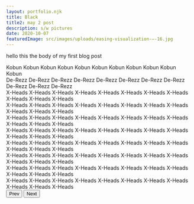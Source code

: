 ```yaml
---
layout: portfolio.njk
title: Black
title2: may 2 post
description: s/w pictures
date: 2020-10-07
featuredImage: src/images/uploads/easing-visualization-–-16.jpg
---
```


hello this the body of my first blog post

<div class="content2">
	<div class="content__slide">
		<div class="content__img">
			<div class="content__img-inner" style="background-image: url(../../assets/images/photography/black/black_001.jpg);"></div>
		</div>
		<div class="content__text-wrap">
			<span class="content__text">
					<span class="content__text-inner content__text-inner--stroke">Kobun</span>
			</span>
			<span class="content__text">
					<span class="content__text-inner">Kobun</span>
			</span>
			<span class="content__text content__text--full">
					<span class="content__text-inner content__text-inner--stroke">Kobun</span>
			</span>
			<span class="content__text">
					<span class="content__text-inner content__text-inner--stroke">Kobun</span>
			</span>
			<span class="content__text">
					<span class="content__text-inner">Kobun</span>
			</span>
			<span class="content__text content__text--full">
					<span class="content__text-inner">Kobun</span>
			</span>
			<span class="content__text">
					<span class="content__text-inner content__text-inner--bottom">Kobun</span>
			</span>
			<span class="content__text">
					<span class="content__text-inner">Kobun</span>
			</span>
			<span class="content__text content__text--full">
					<span class="content__text-inner content__text-inner--stroke">Kobun</span>
			</span>
			<span class="content__text">
					<span class="content__text-inner content__text-inner--stroke content__text-inner--bottom">Kobun</span>
			</span>
			<span class="content__text">
					<span class="content__text-inner">Kobun</span>
			</span>
		</div>
	</div>
	<div class="content__slide">
		<div class="content__img">
			<div class="content__img-inner" style="background-image: url(../../assets/images/photography/black/black_005.jpg);"></div>
		</div>
		<div class="content__text-wrap">
			<span class="content__text">
					<span class="content__text-inner content__text-inner--stroke">De-Rezz</span>
			</span>
			<span class="content__text">
					<span class="content__text-inner">De-Rezz</span>
			</span>
			<span class="content__text content__text--full">
					<span class="content__text-inner content__text-inner--stroke">De-Rezz</span>
			</span>
			<span class="content__text">
					<span class="content__text-inner content__text-inner--stroke">De-Rezz</span>
			</span>
			<span class="content__text">
					<span class="content__text-inner">De-Rezz</span>
			</span>
			<span class="content__text content__text--full">
					<span class="content__text-inner">De-Rezz</span>
			</span>
			<span class="content__text">
					<span class="content__text-inner content__text-inner--bottom">De-Rezz</span>
			</span>
			<span class="content__text">
					<span class="content__text-inner">De-Rezz</span>
			</span>
			<span class="content__text content__text--full">
					<span class="content__text-inner content__text-inner--stroke">De-Rezz</span>
			</span>
			<span class="content__text">
					<span class="content__text-inner content__text-inner--stroke content__text-inner--bottom">De-Rezz</span>
			</span>
			<span class="content__text">
					<span class="content__text-inner">De-Rezz</span>
			</span>
		</div>
	</div>
	<div class="content__slide">
		<div class="content__img">
			<div class="content__img-inner" style="background-image: url(../../assets/images/photography/black/black_006.jpg);"></div>
		</div>
		<div class="content__text-wrap">
			<span class="content__text">
					<span class="content__text-inner content__text-inner--stroke">X-Heads</span>
			</span>
			<span class="content__text">
					<span class="content__text-inner">X-Heads</span>
			</span>
			<span class="content__text content__text--full">
					<span class="content__text-inner content__text-inner--stroke">X-Heads</span>
			</span>
			<span class="content__text">
					<span class="content__text-inner content__text-inner--stroke">X-Heads</span>
			</span>
			<span class="content__text">
					<span class="content__text-inner">X-Heads</span>
			</span>
			<span class="content__text content__text--full ">
					<span class="content__text-inner">X-Heads</span>
			</span>
			<span class="content__text">
					<span class="content__text-inner content__text-inner--bottom">X-Heads</span>
			</span>
			<span class="content__text">
					<span class="content__text-inner">X-Heads</span>
			</span>
			<span class="content__text content__text--full">
					<span class="content__text-inner content__text-inner--stroke">X-Heads</span>
			</span>
			<span class="content__text">
					<span class="content__text-inner content__text-inner--stroke content__text-inner--bottom">X-Heads</span>
			</span>
			<span class="content__text">
					<span class="content__text-inner">X-Heads</span>
			</span>
		</div>
	</div>
	<div class="content__slide">
		<div class="content__img">
			<div class="content__img-inner" style="background-image: url(../../assets/images/photography/black/black_007.jpg);"></div>
		</div>
		<div class="content__text-wrap">
			<span class="content__text">
					<span class="content__text-inner content__text-inner--stroke">X-Heads</span>
			</span>
			<span class="content__text">
					<span class="content__text-inner">X-Heads</span>
			</span>
			<span class="content__text content__text--full">
					<span class="content__text-inner content__text-inner--stroke">X-Heads</span>
			</span>
			<span class="content__text">
					<span class="content__text-inner content__text-inner--stroke">X-Heads</span>
			</span>
			<span class="content__text">
					<span class="content__text-inner">X-Heads</span>
			</span>
			<span class="content__text content__text--full ">
					<span class="content__text-inner">X-Heads</span>
			</span>
			<span class="content__text">
					<span class="content__text-inner content__text-inner--bottom">X-Heads</span>
			</span>
			<span class="content__text">
					<span class="content__text-inner">X-Heads</span>
			</span>
			<span class="content__text content__text--full">
					<span class="content__text-inner content__text-inner--stroke">X-Heads</span>
			</span>
			<span class="content__text">
					<span class="content__text-inner content__text-inner--stroke content__text-inner--bottom">X-Heads</span>
			</span>
			<span class="content__text">
					<span class="content__text-inner">X-Heads</span>
			</span>
		</div>
	</div>
	<div class="content__slide">
		<div class="content__img">
			<div class="content__img-inner" style="background-image: url(../../assets/images/photography/black/black_008.jpg);"></div>
		</div>
		<div class="content__text-wrap">
			<span class="content__text">
					<span class="content__text-inner content__text-inner--stroke">X-Heads</span>
			</span>
			<span class="content__text">
					<span class="content__text-inner">X-Heads</span>
			</span>
			<span class="content__text content__text--full">
					<span class="content__text-inner content__text-inner--stroke">X-Heads</span>
			</span>
			<span class="content__text">
					<span class="content__text-inner content__text-inner--stroke">X-Heads</span>
			</span>
			<span class="content__text">
					<span class="content__text-inner">X-Heads</span>
			</span>
			<span class="content__text content__text--full ">
					<span class="content__text-inner">X-Heads</span>
			</span>
			<span class="content__text">
					<span class="content__text-inner content__text-inner--bottom">X-Heads</span>
			</span>
			<span class="content__text">
					<span class="content__text-inner">X-Heads</span>
			</span>
			<span class="content__text content__text--full">
					<span class="content__text-inner content__text-inner--stroke">X-Heads</span>
			</span>
			<span class="content__text">
					<span class="content__text-inner content__text-inner--stroke content__text-inner--bottom">X-Heads</span>
			</span>
			<span class="content__text">
					<span class="content__text-inner">X-Heads</span>
			</span>
		</div>
	</div>
	<div class="content__slide">
		<div class="content__img">
			<div class="content__img-inner" style="background-image: url(../../assets/images/photography/black/black_009.jpg);"></div>
		</div>
		<div class="content__text-wrap">
			<span class="content__text">
					<span class="content__text-inner content__text-inner--stroke">X-Heads</span>
			</span>
			<span class="content__text">
					<span class="content__text-inner">X-Heads</span>
			</span>
			<span class="content__text content__text--full">
					<span class="content__text-inner content__text-inner--stroke">X-Heads</span>
			</span>
			<span class="content__text">
					<span class="content__text-inner content__text-inner--stroke">X-Heads</span>
			</span>
			<span class="content__text">
					<span class="content__text-inner">X-Heads</span>
			</span>
			<span class="content__text content__text--full ">
					<span class="content__text-inner">X-Heads</span>
			</span>
			<span class="content__text">
					<span class="content__text-inner content__text-inner--bottom">X-Heads</span>
			</span>
			<span class="content__text">
					<span class="content__text-inner">X-Heads</span>
			</span>
			<span class="content__text content__text--full">
					<span class="content__text-inner content__text-inner--stroke">X-Heads</span>
			</span>
			<span class="content__text">
					<span class="content__text-inner content__text-inner--stroke content__text-inner--bottom">X-Heads</span>
			</span>
			<span class="content__text">
					<span class="content__text-inner">X-Heads</span>
			</span>
		</div>
	</div>
	<div class="content__slide">
		<div class="content__img">
			<div class="content__img-inner" style="background-image: url(../../assets/images/photography/black/black_010.jpg);"></div>
		</div>
		<div class="content__text-wrap">
			<span class="content__text">
					<span class="content__text-inner content__text-inner--stroke">X-Heads</span>
			</span>
			<span class="content__text">
					<span class="content__text-inner">X-Heads</span>
			</span>
			<span class="content__text content__text--full">
					<span class="content__text-inner content__text-inner--stroke">X-Heads</span>
			</span>
			<span class="content__text">
					<span class="content__text-inner content__text-inner--stroke">X-Heads</span>
			</span>
			<span class="content__text">
					<span class="content__text-inner">X-Heads</span>
			</span>
			<span class="content__text content__text--full ">
					<span class="content__text-inner">X-Heads</span>
			</span>
			<span class="content__text">
					<span class="content__text-inner content__text-inner--bottom">X-Heads</span>
			</span>
			<span class="content__text">
					<span class="content__text-inner">X-Heads</span>
			</span>
			<span class="content__text content__text--full">
					<span class="content__text-inner content__text-inner--stroke">X-Heads</span>
			</span>
			<span class="content__text">
					<span class="content__text-inner content__text-inner--stroke content__text-inner--bottom">X-Heads</span>
			</span>
			<span class="content__text">
					<span class="content__text-inner">X-Heads</span>
			</span>
		</div>
	</div>
	<div class="content__slide">
		<div class="content__img">
			<div class="content__img-inner" style="background-image: url(../../assets/images/photography/black/black_011.jpg);"></div>
		</div>
		<div class="content__text-wrap">
			<span class="content__text">
					<span class="content__text-inner content__text-inner--stroke">X-Heads</span>
			</span>
			<span class="content__text">
					<span class="content__text-inner">X-Heads</span>
			</span>
			<span class="content__text content__text--full">
					<span class="content__text-inner content__text-inner--stroke">X-Heads</span>
			</span>
			<span class="content__text">
					<span class="content__text-inner content__text-inner--stroke">X-Heads</span>
			</span>
			<span class="content__text">
					<span class="content__text-inner">X-Heads</span>
			</span>
			<span class="content__text content__text--full ">
					<span class="content__text-inner">X-Heads</span>
			</span>
			<span class="content__text">
					<span class="content__text-inner content__text-inner--bottom">X-Heads</span>
			</span>
			<span class="content__text">
					<span class="content__text-inner">X-Heads</span>
			</span>
			<span class="content__text content__text--full">
					<span class="content__text-inner content__text-inner--stroke">X-Heads</span>
			</span>
			<span class="content__text">
					<span class="content__text-inner content__text-inner--stroke content__text-inner--bottom">X-Heads</span>
			</span>
			<span class="content__text">
					<span class="content__text-inner">X-Heads</span>
			</span>
		</div>
	</div>
	<div class="content__slide">
		<div class="content__img">
			<div class="content__img-inner" style="background-image: url(../../assets/images/photography/black/black_012.jpg);"></div>
		</div>
		<div class="content__text-wrap">
			<span class="content__text">
					<span class="content__text-inner content__text-inner--stroke">X-Heads</span>
			</span>
			<span class="content__text">
					<span class="content__text-inner">X-Heads</span>
			</span>
			<span class="content__text content__text--full">
					<span class="content__text-inner content__text-inner--stroke">X-Heads</span>
			</span>
			<span class="content__text">
					<span class="content__text-inner content__text-inner--stroke">X-Heads</span>
			</span>
			<span class="content__text">
					<span class="content__text-inner">X-Heads</span>
			</span>
			<span class="content__text content__text--full ">
					<span class="content__text-inner">X-Heads</span>
			</span>
			<span class="content__text">
					<span class="content__text-inner content__text-inner--bottom">X-Heads</span>
			</span>
			<span class="content__text">
					<span class="content__text-inner">X-Heads</span>
			</span>
			<span class="content__text content__text--full">
					<span class="content__text-inner content__text-inner--stroke">X-Heads</span>
			</span>
			<span class="content__text">
					<span class="content__text-inner content__text-inner--stroke content__text-inner--bottom">X-Heads</span>
			</span>
			<span class="content__text">
					<span class="content__text-inner">X-Heads</span>
			</span>
		</div>
	</div>
	<div class="content__slide">
		<div class="content__img">
			<div class="content__img-inner" style="background-image: url(../../assets/images/photography/black/black_013.jpg);"></div>
		</div>
		<div class="content__text-wrap">
			<span class="content__text">
					<span class="content__text-inner content__text-inner--stroke">X-Heads</span>
			</span>
			<span class="content__text">
					<span class="content__text-inner">X-Heads</span>
			</span>
			<span class="content__text content__text--full">
					<span class="content__text-inner content__text-inner--stroke">X-Heads</span>
			</span>
			<span class="content__text">
					<span class="content__text-inner content__text-inner--stroke">X-Heads</span>
			</span>
			<span class="content__text">
					<span class="content__text-inner">X-Heads</span>
			</span>
			<span class="content__text content__text--full ">
					<span class="content__text-inner">X-Heads</span>
			</span>
			<span class="content__text">
					<span class="content__text-inner content__text-inner--bottom">X-Heads</span>
			</span>
			<span class="content__text">
					<span class="content__text-inner">X-Heads</span>
			</span>
			<span class="content__text content__text--full">
					<span class="content__text-inner content__text-inner--stroke">X-Heads</span>
			</span>
			<span class="content__text">
					<span class="content__text-inner content__text-inner--stroke content__text-inner--bottom">X-Heads</span>
			</span>
			<span class="content__text">
					<span class="content__text-inner">X-Heads</span>
			</span>
		</div>
	</div>
	<nav class="content__nav">
		<button class="content__nav-button content__nav-button--prev">Prev</button>
		<button class="content__nav-button content__nav-button--next">Next</button>
	</nav>
</div>

<div class="row">
	<div class="column large-4">
		<img src="../../assets/images/photography/black/black_003.jpg" alt="">
	</div>
	<div class="column large-4">
		<img src="../../assets/images/photography/black/black_002.jpg" alt="">
	</div>
	<div class="column large-4">
		<img src="../../assets/images/photography/black/black_001.jpg" alt="">
	</div>
</div>
<div class="row">
	<div class="column large-12">
		<img src="../../assets/images/photography/black/black_004.jpg" alt="">
	</div>
	<div class="column large-4">
		<img src="../../assets/images/photography/black/black_005.jpg" alt="">
	</div>
	<div class="column large-4">
		<img src="../../assets/images/photography/black/black_006.jpg" alt="">
	</div>
	<div class="column large-4">
		<img src="../../assets/images/photography/black/black_006.jpg" alt="">
	</div>
	<div class="column large-12">
		<img src="../../assets/images/photography/black/black_006.jpg" alt="">
	</div>
	<div class="column large-4">
		<img src="../../assets/images/photography/black/black_006.jpg" alt="">
	</div>
	<div class="column large-4">
		<img src="../../assets/images/photography/black/black_006.jpg" alt="">
	</div>
	<div class="column large-4">
		<img src="../../assets/images/photography/black/black_005.jpg" alt="">
	</div>
</div>
